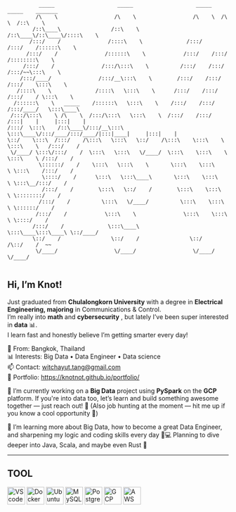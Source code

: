 ```
          _____                    _____                    _____    _____    _______         
         /\    \                  /\    \                  /\    \  /\    \  /::\    \        
        /::\____\                /::\    \                /::\____\/::\____\/::::\    \       
       /:::/    /               /::::\    \              /:::/    /:::/    /::::::\    \      
      /:::/    /               /::::::\    \            /:::/    /:::/    /::::::::\    \     
     /:::/    /               /:::/\:::\    \          /:::/    /:::/    /:::/~~\:::\    \    
    /:::/____/               /:::/__\:::\    \        /:::/    /:::/    /:::/    \:::\    \   
   /::::\    \              /::::\   \:::\    \      /:::/    /:::/    /:::/    / \:::\    \  
  /::::::\    \   _____    /::::::\   \:::\    \    /:::/    /:::/    /:::/____/   \:::\____\ 
 /:::/\:::\    \ /\    \  /:::/\:::\   \:::\    \  /:::/    /:::/    /:::|    |     |:::|    |
/:::/  \:::\    /::\____\/:::/__\:::\   \:::\____\/:::/____/:::/____/|:::|____|     |:::|    |
\::/    \:::\  /:::/    /\:::\   \:::\   \::/    /\:::\    \:::\    \ \:::\    \   /:::/    / 
 \/____/ \:::\/:::/    /  \:::\   \:::\   \/____/  \:::\    \:::\    \ \:::\    \ /:::/    /  
          \::::::/    /    \:::\   \:::\    \       \:::\    \:::\    \ \:::\    /:::/    /   
           \::::/    /      \:::\   \:::\____\       \:::\    \:::\    \ \:::\__/:::/    /    
           /:::/    /        \:::\   \::/    /        \:::\    \:::\    \ \::::::::/    /     
          /:::/    /          \:::\   \/____/          \:::\    \:::\    \ \::::::/    /      
         /:::/    /            \:::\    \               \:::\    \:::\    \ \::::/    /       
        /:::/    /              \:::\____\               \:::\____\:::\____\ \::/____/        
        \::/    /                \::/    /                \::/    /\::/    /  ~~              
         \/____/                  \/____/                  \/____/  \/____/                   
                                                                                              
```
## Hi, I’m Knot!  
Just graduated from **Chulalongkorn University** with a degree in **Electrical Engineering, majoring** in Communications & Control.  
I’m really into **math**  and **cybersecurity** , but lately I’ve been super interested in **data** 📊.  
I learn fast and honestly believe I’m getting smarter every day!

📍 From: Bangkok, Thailand  
📊 Interests: Big Data • Data Engineer • Data science  
📫 Contact: witchayut.tang@gmail.com  
📁 Portfolio: https://knotnot.github.io/portfolio/

🔭 I’m currently working on a **Big Data** project using **PySpark** on the **GCP** platform.
If you're into data too, let’s learn and build something awesome together — just reach out! 🙌
(Also job hunting at the moment — hit me up if you know a cool opportunity 💼)

🌱 I’m learning more about Big Data, how to become a great Data Engineer,
and sharpening my logic and coding skills every day 🧠💻
Planning to dive deeper into Java, Scala, and maybe even Rust 🚀
***
## TOOL
<p align="left"> <img src="https://upload.wikimedia.org/wikipedia/commons/thumb/9/9a/Visual_Studio_Code_1.35_icon.svg/250px-Visual_Studio_Code_1.35_icon.svg.png" alt="VScode" title="VScode" width="40" height="40"/> 
  <img src="https://cdn.jsdelivr.net/gh/devicons/devicon/icons/docker/docker-original.svg" alt="Docker" title="Docker" width="40" height="40"/> 
  <img src="https://upload.wikimedia.org/wikipedia/commons/thumb/9/9e/UbuntuCoF.svg/1024px-UbuntuCoF.svg.png" title="Ubuntu" width="40" height="40">
  <img src="https://zixzax.net/wp-content/uploads/2020/05/MySQL-%E0%B8%84%E0%B8%B7%E0%B8%AD%E0%B8%AD%E0%B8%B0%E0%B9%84%E0%B8%A3.png" title="MySQL" width="40" height="40">
  <img src="https://upload.wikimedia.org/wikipedia/commons/thumb/2/29/Postgresql_elephant.svg/250px-Postgresql_elephant.svg.png" title="Postgres" width="40" height="40">        
  <img src="https://avatars.githubusercontent.com/u/2810941?s=280&v=4" title="GCP" width="40" height="40">
  <img src="https://encrypted-tbn0.gstatic.com/images?q=tbn:ANd9GcRRZPiBZt1SCK4epdYletIQi0Zg_hJQStvBmQ&s" title="AWS" width="40" height="40">
  
  

